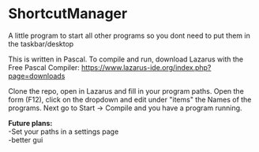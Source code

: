 # ShortcutManager
A little program to start all other programs so you dont need to put them in the taskbar/desktop

This is written in Pascal.
To compile and run, download Lazarus with the Free Pascal Compiler: https://www.lazarus-ide.org/index.php?page=downloads

Clone the repo, open in Lazarus and fill in your program paths. Open the form (F12), click on the dropdown and edit under "items" the Names of the programs. Next go to Start -> Compile and you have a program running.

<b>Future plans:</b><br>
-Set your paths in a settings page<br>
-better gui
